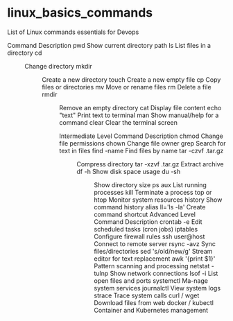 # linux_basics_commands
List of Linux commands essentials for Devops  

Command	Description
pwd	Show current directory path
ls	List files in a directory
cd <dir>	Change directory
mkdir <dir>	Create a new directory
touch <file>	Create a new empty file
cp <src> <dest>	Copy files or directories
mv <src> <dest>	Move or rename files
rm <file>	Delete a file
rmdir <dir>	Remove an empty directory
cat <file>	Display file content
echo "text"	Print text to terminal
man <command>	Show manual/help for a command
clear	Clear the terminal screen

Intermediate Level
    Command	                      Description
    chmod	                        Change file permissions
    chown	                        Change file owner
    grep <pattern> <file>	        Search for text in files
    find <path> -name <file>	    Find files by name
    tar -czvf <archive>.tar.gz <dir>	Compress directory
    tar -xzvf <archive>.tar.gz	  Extract archive
    df -h	                        Show disk space usage
    du -sh <dir>	                Show directory size
    ps aux	                      List running processes
    kill <PID>	                  Terminate a process
    top or htop	                  Monitor system resources
    history	                      Show command history
    alias ll='ls -la'	            Create command shortcut
 Advanced Level
    Command	                      Description
    crontab -e	                  Edit scheduled tasks (cron jobs)
    iptables	                    Configure firewall rules
    ssh user@host	                Connect to remote server
    rsync -avz <src> <dest>	      Sync files/directories
    sed 's/old/new/g' <file>	    Stream editor for text replacement
    awk '{print $1}' <file>	      Pattern scanning and processing
    netstat -tulnp	              Show network connections
    lsof -i	                      List open files and ports
    systemctl	Ma-nage             system services
    journalctl	                  View system logs
    strace <command>	            Trace system calls
    curl / wget	                  Download files from web
    docker / kubectl	            Container and Kubernetes management
